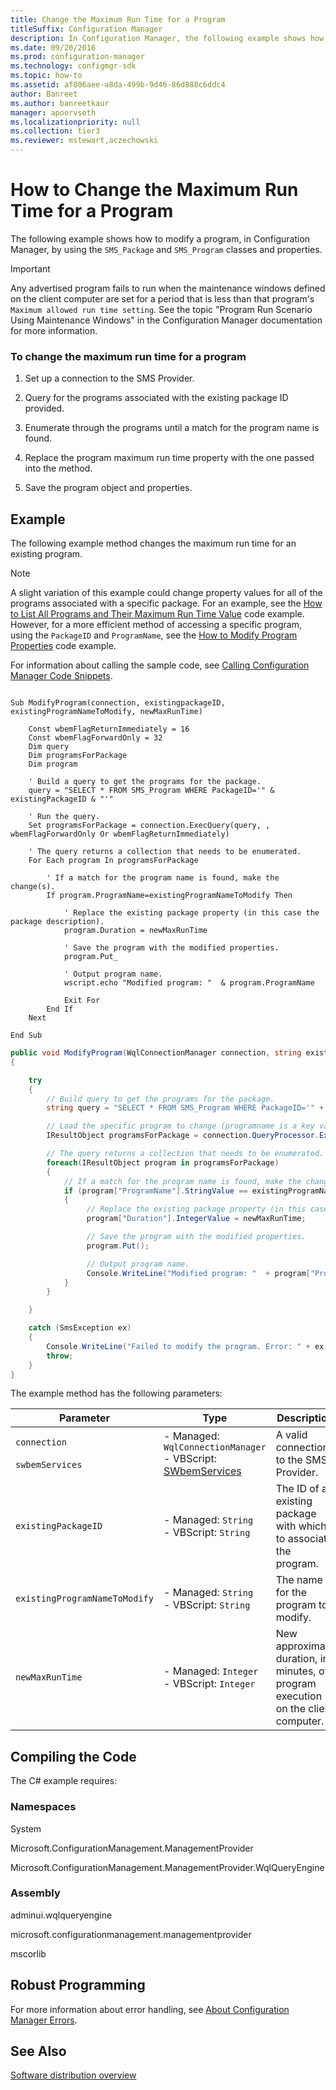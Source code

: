 ```yaml
---
title: Change the Maximum Run Time for a Program
titleSuffix: Configuration Manager
description: In Configuration Manager, the following example shows how to modify a program by using the SMS_Package and SMS_Program classes and properties.
ms.date: 09/20/2016
ms.prod: configuration-manager
ms.technology: configmgr-sdk
ms.topic: how-to
ms.assetid: af806aee-a8da-499b-9d46-86d888c6ddc4
author: Banreet
ms.author: banreetkaur
manager: apoorvseth
ms.localizationpriority: null
ms.collection: tier3
ms.reviewer: mstewart,aczechowski
---
```

# How to Change the Maximum Run Time for a Program
The following example shows how to modify a program, in Configuration Manager, by using the `SMS_Package` and `SMS_Program` classes and properties.  

> [!IMPORTANT]
>  Any advertised program fails to run when the maintenance windows defined on the client computer are set for a period that is less than that program's `Maximum allowed run time setting`. See the topic "Program Run Scenario Using Maintenance Windows" in the Configuration Manager documentation for more information.  

### To change the maximum run time for a program  

1.  Set up a connection to the SMS Provider.  

2.  Query for the programs associated with the existing package ID provided.  

3.  Enumerate through the programs until a match for the program name is found.  

4.  Replace the program maximum run time property with the one passed into the method.  

5.  Save the program object and properties.  

## Example  
 The following example method changes the maximum run time for an existing program.  

> [!NOTE]
>  A slight variation of this example could change property values for all of the programs associated with a specific package. For an example, see the [How to List All Programs and Their Maximum Run Time Value](../../../../develop/core/servers/configure/how-to-list-all-programs-and-their-maximum-run-time-value.md) code example. However, for a more efficient method of accessing a specific program, using the `PackageID` and `ProgramName`, see the [How to Modify Program Properties](../../../../develop/core/servers/configure/how-to-modify-program-properties.md) code example.  

 For information about calling the sample code, see [Calling Configuration Manager Code Snippets](../../../../develop/core/understand/calling-code-snippets.md).  

```vbs  

Sub ModifyProgram(connection, existingpackageID, existingProgramNameToModify, newMaxRunTime)  

    Const wbemFlagReturnImmediately = 16  
    Const wbemFlagForwardOnly = 32  
    Dim query  
    Dim programsForPackage  
    Dim program  

    ' Build a query to get the programs for the package.   
    query = "SELECT * FROM SMS_Program WHERE PackageID='" & existingPackageID & "'"  

    ' Run the query.  
    Set programsForPackage = connection.ExecQuery(query, , wbemFlagForwardOnly Or wbemFlagReturnImmediately)  

    ' The query returns a collection that needs to be enumerated.  
    For Each program In programsForPackage       

        ' If a match for the program name is found, make the change(s).  
        If program.ProgramName=existingProgramNameToModify Then  

            ' Replace the existing package property (in this case the package description).  
            program.Duration = newMaxRunTime  

            ' Save the program with the modified properties.  
            program.Put_  

            ' Output program name.  
            wscript.echo "Modified program: "  & program.ProgramName  

            Exit For  
        End If  
    Next  

End Sub  
```  

```c#  
public void ModifyProgram(WqlConnectionManager connection, string existingPackageID, string existingProgramNameToModify, int newMaxRunTime)  
{  

    try  
    {  
        // Build query to get the programs for the package.  
        string query = "SELECT * FROM SMS_Program WHERE PackageID='" + existingPackageID + "'";  

        // Load the specific program to change (programname is a key value and must be unique).  
        IResultObject programsForPackage = connection.QueryProcessor.ExecuteQuery(query);  

        // The query returns a collection that needs to be enumerated.  
        foreach(IResultObject program in programsForPackage)       
        {  
            // If a match for the program name is found, make the change(s).  
            if (program["ProgramName"].StringValue == existingProgramNameToModify)  
            {                      
                 // Replace the existing package property (in this case the package description).  
                 program["Duration"].IntegerValue = newMaxRunTime;  

                 // Save the program with the modified properties.  
                 program.Put();  

                 // Output program name.  
                 Console.WriteLine("Modified program: "  + program["ProgramName"].StringValue);  
            }  
        }  

    }  

    catch (SmsException ex)  
    {  
        Console.WriteLine("Failed to modify the program. Error: " + ex.Message);  
        throw;  
    }  
}  
```  

 The example method has the following parameters:  

|Parameter|Type|Description|  
|---------------|----------|-----------------|  
|`connection`<br /><br /> `swbemServices`|-   Managed: `WqlConnectionManager`<br />-   VBScript: [SWbemServices](/windows/win32/wmisdk/swbemservices)|A valid connection to the SMS Provider.|  
|`existingPackageID`|-   Managed: `String`<br />-   VBScript: `String`|The ID of an existing package with which to associate the program.|  
|`existingProgramNameToModify`|-   Managed: `String`<br />-   VBScript: `String`|The name for the program to modify.|  
|`newMaxRunTime`|-   Managed: `Integer`<br />-   VBScript: `Integer`|New approximate duration, in minutes, of program execution on the client computer.|  

## Compiling the Code  
 The C# example requires:  

### Namespaces  
 System  

 Microsoft.ConfigurationManagement.ManagementProvider  

 Microsoft.ConfigurationManagement.ManagementProvider.WqlQueryEngine  

### Assembly  
 adminui.wqlqueryengine  

 microsoft.configurationmanagement.managementprovider  

 mscorlib  

## Robust Programming  
 For more information about error handling, see [About Configuration Manager Errors](../../../../develop/core/understand/about-configuration-manager-errors.md).  

## See Also  
 [Software distribution overview](software-distribution-overview.md)
